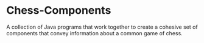 # Chess-Components
A collection of Java programs that work together to create a cohesive set of components that convey information about a common game of chess.
